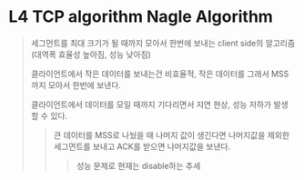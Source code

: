 # L4 TCP algorithm Nagle Algorithm

> 세그먼트를 최대 크기가 될 때까지 모아서 한번에 보내는 client side의 알고리즘 (대역폭 효율성 높아짐, 성능 낮아짐)
>
> 클라이언트에서 작은 데이터를 보내는건 비효율적, 작은 데이터를 그래서 MSS까지 모아서 한번에 보낸다.
>
> 클라이언트에서 데이터를 모일 때까지 기다리면서 지연 현상, 성능 저하가 발생할 수 있다.
>
> > 큰 데이터를 MSS로 나눴을 때 나머지 값이 생긴다면 나머지값을 제외한 세그먼트를 보내고 ACK를 받으면 나머지값을 보낸다.
> >
> > > 성능 문제로 현재는 disable하는 추세
